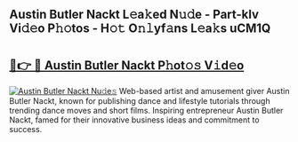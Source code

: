 ## Austin Butler Nackt L𝚎a𝚔ed N𝚞𝚍e - Part-kIv Vi𝚍𝚎o P𝚑𝚘tos - H𝚘𝚝 O𝚗𝚕yf𝚊ns L𝚎a𝚔s uCM1Q

# <h2><a href="http://kf42zx5.oniu.top/?m=Austin+Butler+Nackt">🔗👉 🔴 Austin Butler Nackt P𝚑ot𝚘𝚜 V𝚒d𝚎o</a></h2>

[![Austin Butler Nackt Nu𝚍e𝚜](https://i.imgur.com/0qMVB7G.gif)](http://kf42zx5.oniu.top/?m=Austin+Butler+Nackt)
Web-based artist and amusement giver Austin Butler Nackt, known for publishing dance and lifestyle tutorials through trending dance moves and short films. Inspiring entrepreneur Austin Butler Nackt, famed for their innovative business ideas and commitment to success.  
